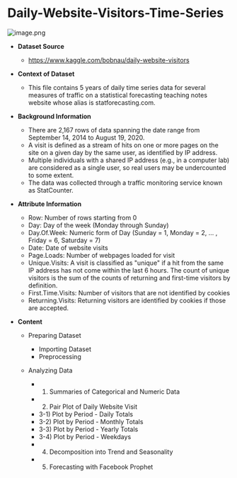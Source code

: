 # Daily-Website-Visitors-Time-Series
![image.png](attachment:image.png)

- **Dataset Source**
    - https://www.kaggle.com/bobnau/daily-website-visitors


- **Context of Dataset**
    - This file contains 5 years of daily time series data for several measures of traffic on a statistical forecasting teaching notes website whose alias is statforecasting.com. 
    
    
- **Background Information**
    - There are 2,167 rows of data spanning the date range from September 14, 2014 to August 19, 2020.
    - A visit is defined as a stream of hits on one or more pages on the site on a given day by the same user, as identified by IP address. 
    - Multiple individuals with a shared IP address (e.g., in a computer lab) are considered as a single user, so real users may be undercounted to some extent.
    - The data was collected through a traffic monitoring service known as StatCounter.    
    

- **Attribute Information**
    - Row: Number of rows starting from 0
    - Day: Day of the week (Monday through Sunday)
    - Day.Of.Week: Numeric form of Day (Sunday = 1, Monday = 2, ... , Friday = 6, Saturday = 7)
    - Date: Date of website visits
    - Page.Loads: Number of webpages loaded for visit
    - Unique.Visits: A visit is classified as "unique" if a hit from the same IP address has not come within the last 6 hours. The count of unique visitors is the sum of the counts of returning and first-time visitors by definition.
    - First.Time.Visits: Number of visitors that are not identified by cookies
    - Returning.Visits: Returning visitors are identified by cookies if those are accepted.
    
 
- **Content**
    - Preparing Dataset
        - Importing Dataset
        - Preprocessing
        
    - Analyzing Data
        - 1) Summaries of Categorical and Numeric Data
        - 2) Pair Plot of Daily Website Visit
        - 3-1) Plot by Period - Daily Totals
        - 3-2) Plot by Period - Monthly Totals
        - 3-3) Plot by Period - Yearly Totals
        - 3-4) Plot by Period - Weekdays
        - 4) Decomposition into Trend and Seasonality
        - 5) Forecasting with Facebook Prophet
